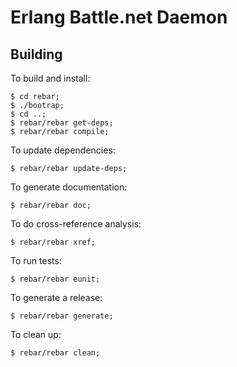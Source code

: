 Erlang Battle.net Daemon
========================

Building
--------

To build and install:

	$ cd rebar;
	$ ./bootrap;
	$ cd ..;
	$ rebar/rebar get-deps;
	$ rebar/rebar compile;

To update dependencies:

	$ rebar/rebar update-deps;

To generate documentation:

	$ rebar/rebar doc;

To do cross-reference analysis:

	$ rebar/rebar xref;

To run tests:

	$ rebar/rebar eunit;

To generate a release:

	$ rebar/rebar generate;

To clean up:

	$ rebar/rebar clean;
